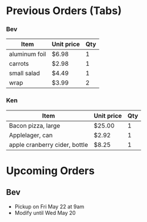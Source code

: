 # Previous Orders (Tabs)

### Bev

Item | Unit price | Qty
--- | --- | ---
aluminum foil | $6.98 | 1
carrots | $2.98 | 1
small salad | $4.49 | 1
wrap | $3.99 | 2

### Ken

Item | Unit price | Qty
--- | --- | ---
Bacon pizza, large | $25.00 | 1
Applelager, can | $2.92 | 1
apple cranberry cider, bottle | $8.25 | 1

# Upcoming Orders

## Bev
- Pickup on Fri May 22 at 9am
- Modify until Wed May 20
